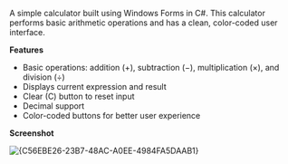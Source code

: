 A simple calculator built using Windows Forms in C#. This calculator performs basic arithmetic operations and has a clean, color-coded user interface.

**Features**
- Basic operations: addition (+), subtraction (−), multiplication (×), and division (÷)
- Displays current expression and result
- Clear (C) button to reset input
- Decimal support
- Color-coded buttons for better user experience

**Screenshot**

![{C56EBE26-23B7-48AC-A0EE-4984FA5DAAB1}](https://github.com/user-attachments/assets/9a2cab0d-c3b4-4ac8-97dd-4264306dd7c6)
